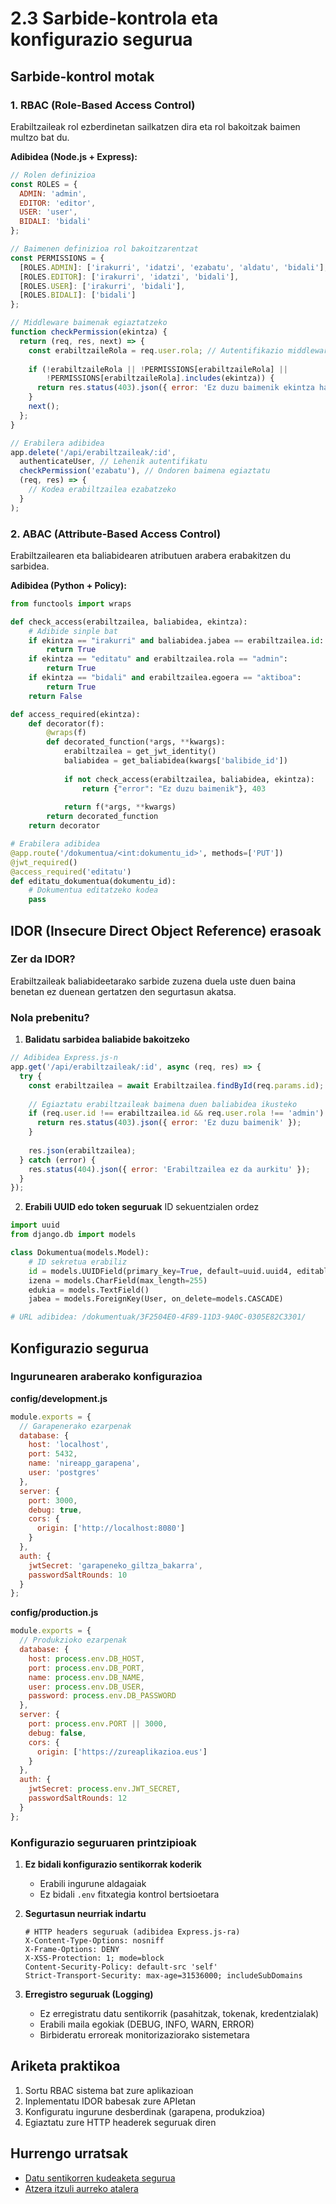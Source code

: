 # 2.3 Sarbide-kontrola eta konfigurazio segurua

## Sarbide-kontrol motak

### 1. RBAC (Role-Based Access Control)
Erabiltzaileak rol ezberdinetan sailkatzen dira eta rol bakoitzak baimen multzo bat du.

**Adibidea (Node.js + Express):**

```javascript
// Rolen definizioa
const ROLES = {
  ADMIN: 'admin',
  EDITOR: 'editor',
  USER: 'user',
  BIDALI: 'bidali'
};

// Baimenen definizioa rol bakoitzarentzat
const PERMISSIONS = {
  [ROLES.ADMIN]: ['irakurri', 'idatzi', 'ezabatu', 'aldatu', 'bidali'],
  [ROLES.EDITOR]: ['irakurri', 'idatzi', 'bidali'],
  [ROLES.USER]: ['irakurri', 'bidali'],
  [ROLES.BIDALI]: ['bidali']
};

// Middleware baimenak egiaztatzeko
function checkPermission(ekintza) {
  return (req, res, next) => {
    const erabiltzaileRola = req.user.rola; // Autentifikazio middlewaretik dator
    
    if (!erabiltzaileRola || !PERMISSIONS[erabiltzaileRola] || 
        !PERMISSIONS[erabiltzaileRola].includes(ekintza)) {
      return res.status(403).json({ error: 'Ez duzu baimenik ekintza hau egiteko' });
    }
    next();
  };
}

// Erabilera adibidea
app.delete('/api/erabiltzaileak/:id', 
  authenticateUser, // Lehenik autentifikatu
  checkPermission('ezabatu'), // Ondoren baimena egiaztatu
  (req, res) => {
    // Kodea erabiltzailea ezabatzeko
  }
);
```

### 2. ABAC (Attribute-Based Access Control)
Erabiltzailearen eta baliabidearen atributuen arabera erabakitzen du sarbidea.

**Adibidea (Python + Policy):**

```python
from functools import wraps

def check_access(erabiltzailea, baliabidea, ekintza):
    # Adibide sinple bat
    if ekintza == "irakurri" and baliabidea.jabea == erabiltzailea.id:
        return True
    if ekintza == "editatu" and erabiltzailea.rola == "admin":
        return True
    if ekintza == "bidali" and erabiltzailea.egoera == "aktiboa":
        return True
    return False

def access_required(ekintza):
    def decorator(f):
        @wraps(f)
        def decorated_function(*args, **kwargs):
            erabiltzailea = get_jwt_identity()
            baliabidea = get_baliabidea(kwargs['balibide_id'])
            
            if not check_access(erabiltzailea, baliabidea, ekintza):
                return {"error": "Ez duzu baimenik"}, 403
                
            return f(*args, **kwargs)
        return decorated_function
    return decorator

# Erabilera adibidea
@app.route('/dokumentua/<int:dokumentu_id>', methods=['PUT'])
@jwt_required()
@access_required('editatu')
def editatu_dokumentua(dokumentu_id):
    # Dokumentua editatzeko kodea
    pass
```

## IDOR (Insecure Direct Object Reference) erasoak

### Zer da IDOR?
Erabiltzaileak baliabideetarako sarbide zuzena duela uste duen baina benetan ez duenean gertatzen den segurtasun akatsa.

### Nola prebenitu?

1. **Balidatu sarbidea baliabide bakoitzeko**

```javascript
// Adibidea Express.js-n
app.get('/api/erabiltzaileak/:id', async (req, res) => {
  try {
    const erabiltzailea = await Erabiltzailea.findById(req.params.id);
    
    // Egiaztatu erabiltzaileak baimena duen baliabidea ikusteko
    if (req.user.id !== erabiltzailea.id && req.user.rola !== 'admin') {
      return res.status(403).json({ error: 'Ez duzu baimenik' });
    }
    
    res.json(erabiltzailea);
  } catch (error) {
    res.status(404).json({ error: 'Erabiltzailea ez da aurkitu' });
  }
});
```

2. **Erabili UUID edo token seguruak** ID sekuentzialen ordez

```python
import uuid
from django.db import models

class Dokumentua(models.Model):
    # ID sekretua erabiliz
    id = models.UUIDField(primary_key=True, default=uuid.uuid4, editable=False)
    izena = models.CharField(max_length=255)
    edukia = models.TextField()
    jabea = models.ForeignKey(User, on_delete=models.CASCADE)

# URL adibidea: /dokumentuak/3F2504E0-4F89-11D3-9A0C-0305E82C3301/
```

## Konfigurazio segurua

### Ingurunearen araberako konfigurazioa

**config/development.js**
```javascript
module.exports = {
  // Garapenerako ezarpenak
  database: {
    host: 'localhost',
    port: 5432,
    name: 'nireapp_garapena',
    user: 'postgres'
  },
  server: {
    port: 3000,
    debug: true,
    cors: {
      origin: ['http://localhost:8080']
    }
  },
  auth: {
    jwtSecret: 'garapeneko_giltza_bakarra',
    passwordSaltRounds: 10
  }
};
```

**config/production.js**
```javascript
module.exports = {
  // Produkzioko ezarpenak
  database: {
    host: process.env.DB_HOST,
    port: process.env.DB_PORT,
    name: process.env.DB_NAME,
    user: process.env.DB_USER,
    password: process.env.DB_PASSWORD
  },
  server: {
    port: process.env.PORT || 3000,
    debug: false,
    cors: {
      origin: ['https://zureaplikazioa.eus']
    }
  },
  auth: {
    jwtSecret: process.env.JWT_SECRET,
    passwordSaltRounds: 12
  }
};
```

### Konfigurazio seguruaren printzipioak

1. **Ez bidali konfigurazio sentikorrak koderik**
   - Erabili ingurune aldagaiak
   - Ez bidali `.env` fitxategia kontrol bertsioetara

2. **Segurtasun neurriak indartu**
   ```http
   # HTTP headers seguruak (adibidea Express.js-ra)
   X-Content-Type-Options: nosniff
   X-Frame-Options: DENY
   X-XSS-Protection: 1; mode=block
   Content-Security-Policy: default-src 'self'
   Strict-Transport-Security: max-age=31536000; includeSubDomains
   ```

3. **Erregistro seguruak (Logging)**
   - Ez erregistratu datu sentikorrik (pasahitzak, tokenak, kredentzialak)
   - Erabili maila egokiak (DEBUG, INFO, WARN, ERROR)
   - Birbideratu erroreak monitorizaziorako sistemetara

## Ariketa praktikoa

1. Sortu RBAC sistema bat zure aplikazioan
2. Inplementatu IDOR babesak zure APIetan
3. Konfiguratu ingurune desberdinak (garapena, produkzioa)
4. Egiaztatu zure HTTP headerek seguruak diren

## Hurrengo urratsak

- [Datu sentikorren kudeaketa segurua](../../datu_babesa/datu_sentikorrak.md)
- [Atzera itzuli aurreko atalera](autentifikazioa.md)
